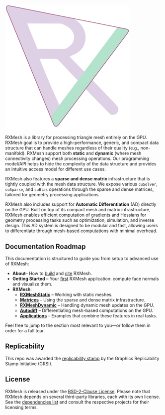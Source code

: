 #

<p align="left">
  <img src="assets/rx.png" alt="RXMesh Logo" width="400"/>
</p>

RXMesh is a library for processing triangle mesh entirely on the GPU. RXMesh goal is to provide a high-performance, generic, and compact data structure that can handle meshes regardless of their quality (e.g., non-manifold). RXMesh support both **static** and **dynamic** (where mesh connectivity changes) mesh processing operations. Our programming model/API helps to hide the complexity of the data structure and provides an intuitive access model for different use cases.

RXMesh also features a **sparse and dense matrix** infrastructure that is tightly coupled with the mesh data structure. We expose various `cuSolver`, `cuSparse`, and `cuBlas` operations through the sparse and dense matrices, tailored for geometry processing applications.

RXMesh also includes support for **Automatic Differentiation** (AD) directly on the GPU. Built on top of its compact mesh and matrix infrastructure, RXMesh enables efficient computation of gradients and Hessians for geometry processing tasks such as optimization, simulation, and inverse design. This AD system is designed to be modular and fast, allowing users to differentiate through mesh-based computations with minimal overhead.


## Documentation Roadmap

This documentation is structured to guide you from setup to advanced use of RXMesh:

- **About**– How to [build](about/building) and [cite](about/bibtex) RXMesh.
- **Getting Started** – Your [first](basics/basic) RXMesh application: compute face normals and visualize them.
- **RXMesh**:
    - [**RXMeshStatic**](rxmesh/static) – Working with static meshes.
    - [**Matrices**](rxmesh/matrices) – Using the sparse and dense matrix infrastructure.
    - [**RXMeshDynamic**](rxmesh/dynamic) – Handling dynamic mesh updates on the GPU.
    - [**Autodiff**](rxmesh/ad) – Differentiating mesh-based computations on the GPU.
    - [**Applications**](rxmesh/apps) – Examples that combine these features in real tasks.

Feel free to jump to the section most relevant to you—or follow them in order for a full tour.

## Replicability

This repo was awarded the [replicability stamp](https://www.replicabilitystamp.org/#https-github-com-owensgroup-rxmesh) by the Graphics Replicability Stamp Initiative (GRSI).

## License

RXMesh is released under the [BSD-2-Clause License](https://github.com/owensgroup/RXMesh/blob/main/LICENSE). Please note that RXMesh depends on several third-party libraries, each with its own license. See the [dependencies list](about/building/#dependencies) and consult the respective projects for their licensing terms.
